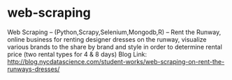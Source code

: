 # web-scraping
Web Scraping – (Python,Scrapy,Selenium,Mongodb,R) – Rent the Runway, online business for renting designer dresses on the runway, visualize various brands to the share by brand and style in order to determine rental price (two rental types for 4 &amp; 8 days)
Blog Link: http://blog.nycdatascience.com/student-works/web-scraping-on-rent-the-runways-dresses/
